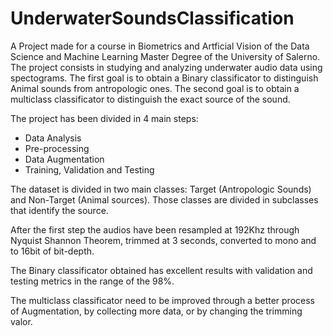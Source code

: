 # UnderwaterSoundsClassification 
 A Project made for a course in Biometrics and Artficial Vision of the Data Science and Machine Learning Master Degree of the University of Salerno.
 The project consists in studying and analyzing underwater audio data using spectograms.
The first goal is to obtain a Binary classificator to distinguish Animal sounds from antropologic ones.
The second goal is to obtain a multiclass classificator to distinguish the exact source of the sound.
 
The project has been divided in 4 main steps:
- Data Analysis
- Pre-processing
- Data Augmentation
- Training, Validation and Testing

The dataset is divided in two main classes: Target (Antropologic Sounds) and Non-Target (Animal sources).
Those classes are divided in subclasses that identify the source.

After the first step the audios have been resampled at 192Khz through Nyquist Shannon Theorem, trimmed at 3 seconds, converted to mono and to 16bit of bit-depth.

The Binary classificator obtained has excellent results with validation and testing metrics in the range of the 98%.

The multiclass classificator need to be improved through a better process of Augmentation, by collecting more data, or by changing the trimming valor.
 
